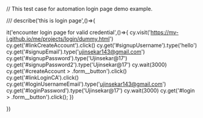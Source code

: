 // This test case for automation login page demo example.

/// <reference types="Cypress" />
describe('this is login page',()=>{

   it('encounter login page for valid credential',()=>{
    cy.visit('https://mv-i.github.io/me/projects/login/dummy.html')
    cy.get('#linkCreateAccount').click()
    cy.get('#signupUsername').type('hello')
    cy.get('#signupEmail').type('ujinsekar143@gmail.com')
    cy.get('#signupPassword').type('Ujinsekar@17')
    cy.get('#signupPassword2').type('Ujinsekar@17')
    cy.wait(3000)
    cy.get('#createAccount > .form__button').click()
    cy.get('#linkLoginCA').click()
    cy.get('#loginUsernameEmail').type('ujinsekar143@gmail.com')
    cy.get('#loginPassword').type('Ujinsekar@17')
    cy.wait(3000)
    cy.get('#login > .form__button').click();
    })

})
